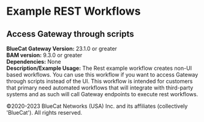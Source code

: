 # **Example REST Workflows**
## Access Gateway through scripts

**BlueCat Gateway Version:** 23.1.0 or greater <br/>
**BAM version:** 9.3.0 or greater <br/>
**Dependencies:** None <br/>
**Description/Example Usage:** The Rest example workflow creates non-UI based workflows. You can use this workflow if you want to access Gateway through scripts instead of the UI. This workflow is intended for customers that primary need automated workflows that will integrate with third-party systems and as such will call Gateway endpoints to execute rest workflows.

©2020-2023 BlueCat Networks (USA) Inc. and its affiliates (collectively 'BlueCat'). All rights reserved.
